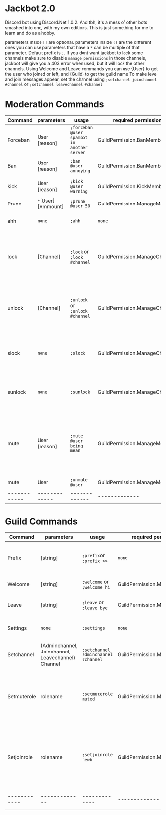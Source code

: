 # Jackbot 2.0
Discord bot using Discord.Net 1.0.2. And tbh, it's a mess of other bots smashed into one, with my own editions.
This is just something for me to learn and do as a hobby.

parameters inside `[]` are optional.
parameters inside `()` are the different ones you can use
parameters that have a `*` can be multiple of that parameter.
Default prefix is `;`.
If you dont want jackbot to lock some channels make sure to disable `manage permissions` in those channels,  jackbot will give you a 403 error when used, but it will lock the other channels.
Using Welcome and Leave commands you can use {User} to get the user who joined or left, and {Guild} to get the guild name
To make leve and join messages appear, set the channel using `;setchannel joinchannel #channel` or `;setchannel leavechannel #channel` 

# Moderation Commands
Command | parameters | usage | required permissions | details
------------ | ------------- | ------------- | ------------- | -------------
Forceban | User [reason] | `;forceban @user spambot in another server` | GuildPermission.BanMembers | Bans users that are not in the server
Ban | User [reason] | `;ban @user annoying` | GuildPermission.BanMembers | Ban a user from the server
kick | User [reason] | `;kick @user warning` | GuildPermission.KickMembers | Kick's the user from the server
Prune | `*`[User] [Ammount] | `;prune @user 50` |  GuildPermission.ManageMessages | Clean the chat
ahh | `none` | `;ahh` | `none` | clean the bot's messages
lock | [Channel] | `;lock` or `;lock #channel` | GuildPermission.ManageChannels | Lock the channel so no messages can be sent - channels with manage permissions disabled
unlock | [Channel] | `;unlock` or `;unlock #channel` | GuildPermission.ManageChannels | Unlock the channel so messages can be sent - channels with manage permissions disabled
slock | `none` | `;slock` | GuildPermission.ManageChannels | Lock the entire server - channels with manage permissions disabled
sunlock | `none` | `;sunlock` | GuildPermission.ManageChannels | Unlock the entire server - channels with manage permissions disabled
mute | User [reason] | `;mute @user being mean` | GuildPermission.ManageMessages | mutes a user, mute also has anti evade, so if they leave and rejoin the role will be automatically re added
mute | User | `;unmute @user` | GuildPermission.ManageMessages | unmutes a user
------------ | ------------- | ------------- | ------------- | -------------

# Guild Commands
Command | parameters | usage | required permissions | details
------------ | ------------- | ------------- | ------------- | -------------
Prefix | [string] | `;prefix`or `;prefix >>` | `none`| Check the guild prefix or set a new one
Welcome | [string] | `;welcome` or `;welcome hi` | GuildPermission.ManageChannels | set a welcome message
Leave | [string] | `;leave` or `;leave bye` | GuildPermission.ManageChannels | set a Leave message
Settings | `none` | `;settings` | `none` | Check This server's settings
Setchannel | (Adminchannel, Joinchannel, Leavechannel) Channel | `;setchannel adminchannel #channel` | GuildPermission.ManageChannels | set channels for use
Setmuterole | rolename | `;setmuterole muted` | GuildPermission.ManageRoles | set's a muterole for the server, jackbot takes care of the perms
Setjoinrole | rolename | `;setjoinrole newb` | GuildPermission.ManageRoles | set's a joinrole for the server, be sure to toggle joinroles for it to take effect
------------ | ------------- | ------------- | ------------- | -------------
